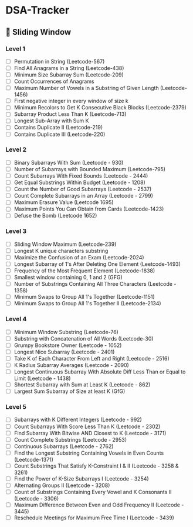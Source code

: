# DSA-Tracker

## 🔁 Sliding Window

### Level 1
- [ ] Permutation in String (Leetcode-567)
- [ ] Find All Anagrams in a String (Leetcode-438)
- [ ] Minimum Size Subarray Sum (Leetcode-209)
- [ ] Count Occurrences of Anagrams
- [ ] Maximum Number of Vowels in a Substring of Given Length (Leetcode-1456)
- [ ] First negative integer in every window of size k
- [ ] Minimum Recolors to Get K Consecutive Black Blocks (Leetcode-2379)
- [ ] Subarray Product Less Than K (Leetcode-713)
- [ ] Longest Sub-Array with Sum K
- [ ] Contains Duplicate II (Leetcode-219)
- [ ] Contains Duplicate III (Leetcode-220)

### Level 2
- [ ] Binary Subarrays With Sum (Leetcode - 930)
- [ ] Number of Subarrays with Bounded Maximum (Leetcode-795)
- [ ] Count Subarrays With Fixed Bounds (Leetcode - 2444)
- [ ] Get Equal Substrings Within Budget (Leetcode - 1208)
- [ ] Count the Number of Good Subarrays (Leetcode - 2537)
- [ ] Count Complete Subarrays in an Array (Leetcode - 2799)
- [ ] Maximum Erasure Value (Leetcode 1695)
- [ ] Maximum Points You Can Obtain from Cards (Leetcode-1423)
- [ ] Defuse the Bomb (Leetcode 1652)

### Level 3
- [ ] Sliding Window Maximum (Leetcode-239)
- [ ] Longest K unique characters substring
- [ ] Maximize the Confusion of an Exam (Leetcode-2024)
- [ ] Longest Subarray of 1's After Deleting One Element (Leetcode-1493)
- [ ] Frequency of the Most Frequent Element (Leetcode-1838)
- [ ] Smallest window containing 0, 1 and 2 (GFG)
- [ ] Number of Substrings Containing All Three Characters (Leetcode - 1358)
- [ ] Minimum Swaps to Group All 1's Together (Leetcode-1151)
- [ ] Minimum Swaps to Group All 1's Together II (Leetcode-2134)

### Level 4
- [ ] Minimum Window Substring (Leetcode-76)
- [ ] Substring with Concatenation of All Words (Leetcode-30)
- [ ] Grumpy Bookstore Owner (Leetcode - 1052)
- [ ] Longest Nice Subarray (Leetcode - 2401)
- [ ] Take K of Each Character From Left and Right (Leetcode - 2516)
- [ ] K Radius Subarray Averages (Leetcode - 2090)
- [ ] Longest Continuous Subarray With Absolute Diff Less Than or Equal to Limit (Leetcode - 1438)
- [ ] Shortest Subarray with Sum at Least K (Leetcode - 862)
- [ ] Largest Sum Subarray of Size at least K (GfG)

### Level 5
- [ ] Subarrays with K Different Integers (Leetcode - 992)
- [ ] Count Subarrays With Score Less Than K (Leetcode - 2302)
- [ ] Find Subarray With Bitwise AND Closest to K (Leetcode - 3171)
- [ ] Count Complete Substrings (Leetcode - 2953)
- [ ] Continuous Subarrays (Leetcode - 2762)
- [ ] Find the Longest Substring Containing Vowels in Even Counts (Leetcode-1371)
- [ ] Count Substrings That Satisfy K-Constraint I & II (Leetcode - 3258 & 3261)
- [ ] Find the Power of K-Size Subarrays I (Leetcode - 3254)
- [ ] Alternating Groups II (Leetcode - 3208)
- [ ] Count of Substrings Containing Every Vowel and K Consonants II (Leetcode - 3306)
- [ ] Maximum Difference Between Even and Odd Frequency II (Leetcode - 3445)
- [ ] Reschedule Meetings for Maximum Free Time I (Leetcode - 3439)
